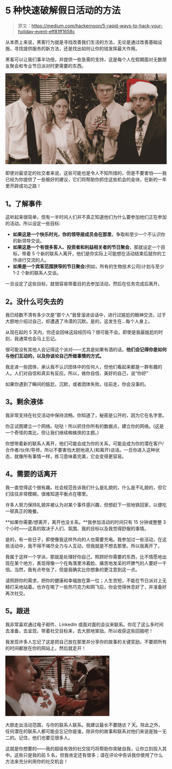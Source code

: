 # 5 种快速破解假日活动的方法

> 原文：<https://medium.com/hackernoon/5-rapid-ways-to-hack-your-holiday-event-eff81ff1658c>

从本质上来说，黑客行为就是寻找改善我们生活的方法，无论是通过改善基础设施，寻找提供服务的新方法，还是找出如何让你的钱发挥最大作用。

黑客可以让我们事半功倍，并提供一些急需的支持，这是每个人在假期面对无数朋友聚会和专业节日派对时更需要的东西。

![](img/aa31b0854edcb0d93ad2458b2090252a.png)

即使对最坚定的社交者来说，这些可能也是令人不知所措的，但是不要害怕——我已经为你提供了一些极好的建议，它们将帮助你抓住这些机会的金块，在新的一年里开辟成功之路！

## **1。了解事件**

这听起来很简单，但有一半时间人们并不真正知道他们为什么要参加他们正在参加的活动。所以设定一些目标:

*   **如果这是一个快乐时光，你的领导层成员会在那里**，争取和至少一个不认识你的新领导交谈。
*   **如果这是一个有很多客人、投资者和利益相关者的节日聚会**，那就设定一个目标，带着 5 个新的联系人离开，他们是你实际上可能想在活动结束后就你的工作进行交流的人。
*   **如果是一个宾客范围狭窄的节日聚会**(例如，所有的生物技术公司)计划与至少 1-2 个新的联系人交谈。

一旦设定了这些目标，就很容易带着目的去参加活动，然后在任务完成后离开。

## **2。没什么可失去的**

我已经数不清有多少次是“那个人”我曾溜进谈话中，进行过尴尬的眼神交流，过于大胆地介绍过自己，却遭遇了冷漠的沉默。是的，这发生在…每个人身上。

从现在起的 5 天内，你还会回味这段经历吗？很可能不会。即使是我最尴尬的时刻，我通常也会马上忘记。

很可能没有其他人会记得这个派对——尤其是如果有酒的话。**他们会记得你是如何与他们互动的，以及你谈论自己所做事情的方式。**

我走进一些团体，承认我不认识团体中的任何人，但他们看起来都是一群有趣的人。人们对自信和真实有反应。所以，做你自信、美好的自己，说“你好”

如果你遇到了瞬间的尴尬，沉默，或者团体失败。往前走，你会没事的。

## **3。剩余液体**

我非常支持在社交活动中保持流畅。你知道了，秘密是公开的，因为它在名字里。

你正试图建立一个网络。哒哒！所以抓住你所有的数据点，建立你的网络。(这是一个奇怪的类比，但让我们继续蜘蛛侠的主题。)

你想带着新的联系人离开，他们可能会成为你的关系，可能会成为你的潜在客户/合作者/伙伴/导师，所以不要害怕大胆地进入(和离开)谈话。一旦你进入这种状态，就像所有事情一样，练习意味着完美，它会变得更容易。

## **4。需要的话离开**

我一直觉得这个很有趣。社会规范告诉我们什么是礼貌的，什么是不礼貌的，但它们往往非常模糊，很难知道平衡点在哪里。

许多人努力保持礼貌并被认为对某个事件感兴趣，但想赶下一班地铁回家，以便吃一顿真正的晚餐。

**如果你需要/想离开，离开也没关系。**我参加活动的时间只有 15 分钟或整整 3 个小时——这真的取决于人们、氛围、我的目标以及我觉得舒服的事情。

是的，有一些日子，即使像我这样外向的人也需要充电。我参加过一些活动，在这些活动中，我不得不竭尽全力与人互动，但我就是不想去那里。所以我离开了。

我属于这样一个学派，那就是处理好你自己，照顾好你需要的东西，比不情愿地出现在某个地方，表现得像一个在角落里冷着脸、痛苦地发呆的坏脾气的人要好一千倍。当然，我有点夸张了，但是我确实比你想象的更注意到这一点。

请照顾你的需求，把你的健康和幸福放在第一位；人生苦短，不能在节日派对上无精打采地站着。也许在喝了一些热巧克力和网飞后，你会觉得休息好了，并准备好再次社交。

## **5。跟进**

我非常喜欢通过电子邮件、LinkedIn 或面对面的会议来联系。你花了这么多时间去准备，去呈现，带着社交目标来，去大胆地笨拙，所以收获这些回报吧！

我发现许多人忘记了这是把自己放在那里并分享你的故事的关键奖励。不要把所有的时间都放在你的网站上，然后就走开！

![](img/d7869c479947bb05b755aa379dfba926.png)

大胆走出活动范围，与你的联系人联系。我建议最长不要随访 7 天。除此之外，任何潜在的联系人都可能会忘记你是谁，除非你的故事和联系对他们来说是独一无二的。记住，他们也要见很多人。

这就是你想要的——我的超级有效的社交技巧将帮助你突破自我，让你立刻投入其中。这些只是我的前 5 名，但我肯定还有很多；请在评论中告诉我你使用了什么方法来充分利用你的社交机会！